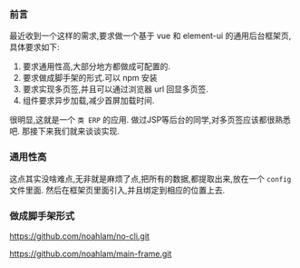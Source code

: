 ### 前言  

最近收到一个这样的需求,要求做一个基于 vue 和 element-ui 的通用后台框架页,具体要求如下:
1. 要求通用性高,大部分地方都做成可配置的.
2. 要求做成脚手架的形式.可以 npm 安装
3. 要求实现多页签,并且可以通过浏览器 url 回显多页签.
4. 组件要求异步加载,减少首屏加载时间.

很明显,这就是一个 `类 ERP` 的应用. 做过JSP等后台的同学,对多页签应该都很熟悉吧.
那接下来我们就来谈谈实现.


### 通用性高

这点其实没啥难点,无非就是麻烦了点,把所有的数据,都提取出来,放在一个 `config` 文件里面.
然后在框架页里面引入,并且绑定到相应的位置上去.

### 做成脚手架形式



https://github.com/noahlam/no-cli.git

https://github.com/noahlam/main-frame.git